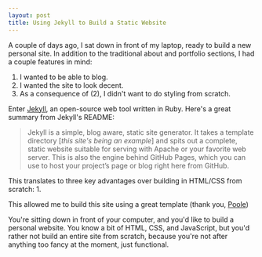 ```yaml
---
layout: post
title: Using Jekyll to Build a Static Website
---
```

A couple of days ago, I sat down in front of my laptop, ready to build a new personal site. In addition to the traditional about and portfolio sections, I had a couple features in mind:
1. I wanted to be able to blog.
2. I wanted the site to look decent.
3. As a consequence of (2), I didn't want to do styling from scratch.

Enter [Jekyll](https://jekyllrb.com), an open-source web tool written in Ruby. Here's a great summary from Jekyll's README:
> Jekyll is a simple, blog aware, static site generator. It takes a template directory [*this site's being an example*] and spits out a complete, static website suitable for serving with Apache or your favorite web server. This is also the engine behind GitHub Pages, which you can use to host your project’s page or blog right here from GitHub.

This translates to three key advantages over building in HTML/CSS from scratch:
1.  




This allowed me to build this site using a great template (thank you, [Poole](https://getpoole.com/))


You're sitting down in front of your computer, and you'd like to build a personal website. You know a bit of HTML, CSS, and JavaScript, but you'd rather not build an entire site from scratch, because you're not after anything too fancy at the moment, just functional.

